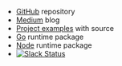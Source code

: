- [GitHub](https://github.com/matthewmueller/apex) repository
- [Medium](https://medium.com/@tjholowaychuk) blog
- [Project examples](https://github.com/matthewmueller/apex/tree/master/_examples) with source
- [Go](https://github.com/apex/go-apex) runtime package
- [Node](https://github.com/apex/node-apex) runtime package
- [![Slack Status](https://chat.apex.sh/badge.svg)](https://chat.apex.sh/)
